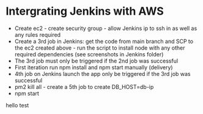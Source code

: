 # Intergrating Jenkins with AWS


- Create ec2 - create security group - allow Jenkins ip to ssh in as well as any rules required
- Create a 3rd job in Jenkins: get the code from main branch and SCP to the ec2 created above - run the script to install node with any other required dependencies (see screenshots in Jenkins folder)
- The 3rd job must only be triggered if the 2nd job was successful 
- First iteration run npm install and npm start manually (delivery)
- 4th job on Jenkins launch the app only be triggered if the 3rd job was successful 
- pm2 kill all - create a 5th job to create DB_HOST=db-ip
- npm start

hello test 